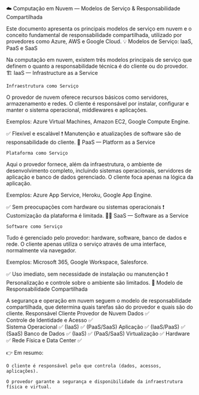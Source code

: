 ☁️ Computação em Nuvem — Modelos de Serviço & Responsabilidade Compartilhada

Este documento apresenta os principais modelos de serviço em nuvem e o conceito fundamental de responsabilidade compartilhada, utilizado por provedores como Azure, AWS e Google Cloud.
💡 Modelos de Serviço: IaaS, PaaS e SaaS

Na computação em nuvem, existem três modelos principais de serviço que definem o quanto a responsabilidade técnica é do cliente ou do provedor.
🏗️ IaaS — Infrastructure as a Service

    Infraestrutura como Serviço

O provedor de nuvem oferece recursos básicos como servidores, armazenamento e redes. O cliente é responsável por instalar, configurar e manter o sistema operacional, middlewares e aplicações.

Exemplos:
Azure Virtual Machines, Amazon EC2, Google Compute Engine.

✅ Flexível e escalável
❗ Manutenção e atualizações de software são de responsabilidade do cliente.
🔧 PaaS — Platform as a Service

    Plataforma como Serviço

Aqui o provedor fornece, além da infraestrutura, o ambiente de desenvolvimento completo, incluindo sistemas operacionais, servidores de aplicação e banco de dados gerenciado. O cliente foca apenas na lógica da aplicação.

Exemplos:
Azure App Service, Heroku, Google App Engine.

✅ Sem preocupações com hardware ou sistemas operacionais
❗ Customização da plataforma é limitada.
🧑‍💻 SaaS — Software as a Service

    Software como Serviço

Tudo é gerenciado pelo provedor: hardware, software, banco de dados e rede. O cliente apenas utiliza o serviço através de uma interface, normalmente via navegador.

Exemplos:
Microsoft 365, Google Workspace, Salesforce.

✅ Uso imediato, sem necessidade de instalação ou manutenção
❗ Personalização e controle sobre o ambiente são limitados.
🔐 Modelo de Responsabilidade Compartilhada

A segurança e operação em nuvem seguem o modelo de responsabilidade compartilhada, que determina quais tarefas são do provedor e quais são do cliente.
Responsável	Cliente	Provedor de Nuvem
Dados	✅	
Controle de Identidade e Acesso	✅	
Sistema Operacional	✅ (IaaS)	✅ (PaaS/SaaS)
Aplicação	✅ (IaaS/PaaS)	✅ (SaaS)
Banco de Dados	✅ (IaaS)	✅ (PaaS/SaaS)
Virtualização		✅
Hardware		✅
Rede Física e Data Center		✅

👉 Em resumo:

    O cliente é responsável pelo que controla (dados, acessos, aplicações).

    O provedor garante a segurança e disponibilidade da infraestrutura física e virtual.
